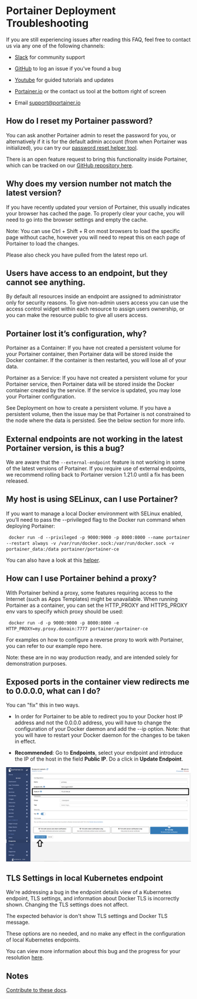 # Portainer Deployment Troubleshooting

If you are still experiencing issues after reading this FAQ, feel free to contact us via any one of the following channels:

* [Slack](https://portainer.slack.com/join/shared_invite/enQtNDk3ODQ5MjI2MjI4LTcwNGYxMWQ5OGViYWZkNDY2ZjY4YTMwMTgzYmU4YmNiOTU0MDcxYmJjNTIyYmQ0MTM5Y2QwNTg3NzNkMTk5MDg#/) for community support

* [GitHub](https://github.com/portainer) to log an issue if you've found a bug

* [Youtube](https://www.youtube.com/channel/UC7diMJcrULjDseq5yhSUZgg) for guided tutorials and updates

* [Portainer.io](https://www.portainer.io) or the contact us tool at the bottom right of screen

* Email [support@portainer.io](mailto:support@portainer.io)

## How do I reset my Portainer password?

You can ask another Portainer admin to reset the password for you, or alternatively if it is for the default admin account (from when Portainer was initialized), you can try our [password reset helper tool](https://github.com/portainer/helper-reset-password).

There is an open feature request to bring this functionality inside Portainer, which can be tracked on our [GitHub repository here](https://github.com/portainer/portainer/issues/512).

## Why does my version number not match the latest version?

If you have recently updated your version of Portainer, this usually indicates your browser has cached the page. To properly clear your cache, you will need to go into the browser settings and empty the cache.

Note: You can use Ctrl + Shift + R on most browsers to load the specific page without cache, however you will need to repeat this on each page of Portainer to load the changes.

Please also check you have pulled from the latest repo url. 

## Users have access to an endpoint, but they cannot see anything.

By default all resources inside an endpoint are assigned to administrator only for security reasons. To give non-admin users access you can use the access control widget within each resource to assign users ownership, or you can make the resource public to give all users access.

## Portainer lost it’s configuration, why?

Portainer as a Container: If you have not created a persistent volume for your Portainer container, then Portainer data will be stored inside the Docker container. If the container is then restarted, you will lose all of your data.

Portainer as a Service: If you have not created a persistent volume for your Portainer service, then Portainer data will be stored inside the Docker container created by the service. If the service is updated, you may lose your Portainer configuration.

See Deployment on how to create a persistent volume. If you have a persistent volume, then the issue may be that Portainer is not constrained to the node where the data is persisted. See the below section for more info.

## External endpoints are not working in the latest Portainer version, is this a bug?

We are aware that the <code>--external-endpoint</code> feature is not working in some of the latest versions of Portainer. If you require use of external endpoints, we recommend rolling back to Portainer version 1.21.0 until a fix has been released.

## My host is using SELinux, can I use Portainer?

If you want to manage a local Docker environment with SELinux enabled, you’ll need to pass the --privileged flag to the Docker run command when deploying Portainer:

<pre><code> docker run -d --privileged -p 9000:9000 -p 8000:8000 --name portainer --restart always -v /var/run/docker.sock:/var/run/docker.sock -v portainer_data:/data portainer/portainer-ce</code></pre>

You can also have a look at this [helper](https://github.com/dpw/selinux-dockersock.).

## How can I use Portainer behind a proxy?

With Portainer behind a proxy, some features requiring access to the Internet (such as Apps Templates) might be unavailable. When running Portainer as a container, you can set the HTTP_PROXY and HTTPS_PROXY env vars to specify which proxy should be used:

<pre><code> docker run -d -p 9000:9000 -p 8000:8000 -e HTTP_PROXY=my.proxy.domain:7777 portainer/portainer-ce</code></pre>

For examples on how to configure a reverse proxy to work with Portainer, you can refer to our example repo here.

Note: these are in no way production ready, and are intended solely for demonstration purposes.

## Exposed ports in the container view redirects me to 0.0.0.0, what can I do?

You can "fix" this in two ways. 

* In order for Portainer to be able to redirect you to your Docker host IP address and not the 0.0.0.0 address, you will have to change the configuration of your Docker daemon and add the --ip option. Note: that you will have to restart your Docker daemon for the changes to be taken in effect.

* <b>Recommended</b>: Go to <b>Endpoints</b>, select your endpoint and introduce the IP of the host in the field <b>Public IP</b>. Do a click in <b>Update Endpoint</b>.

![public_ip](assets/public_ip.png)


## TLS Settings in local Kubernetes endpoint

We're addressing a bug in the endpoint details view of a Kubernetes endpoint, TLS settings, and information about Docker TLS is incorrectly shown. Changing the TLS settings does not affect.

The expected behavior is don't show TLS settings and Docker TLS message.

These options are no needed, and no make any effect in the configuration of local Kubernetes endpoints.

You can view more information about this bug and the progress for your resolution [here](https://github.com/portainer/portainer/issues/4316).

## Notes

[Contribute to these docs](https://github.com/portainer/portainer-docs/blob/master/contributing.md).
